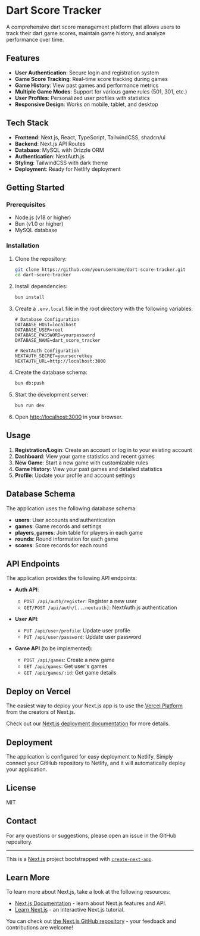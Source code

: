# Dart Score Tracker

A comprehensive dart score management platform that allows users to track their dart game scores, maintain game history, and analyze performance over time.

## Features

- **User Authentication**: Secure login and registration system
- **Game Score Tracking**: Real-time score tracking during games
- **Game History**: View past games and performance metrics
- **Multiple Game Modes**: Support for various game rules (501, 301, etc.)
- **User Profiles**: Personalized user profiles with statistics
- **Responsive Design**: Works on mobile, tablet, and desktop

## Tech Stack

- **Frontend**: Next.js, React, TypeScript, TailwindCSS, shadcn/ui
- **Backend**: Next.js API Routes
- **Database**: MySQL with Drizzle ORM
- **Authentication**: NextAuth.js
- **Styling**: TailwindCSS with dark theme
- **Deployment**: Ready for Netlify deployment

## Getting Started

### Prerequisites

- Node.js (v18 or higher)
- Bun (v1.0 or higher)
- MySQL database

### Installation

1. Clone the repository:
   ```bash
   git clone https://github.com/yourusername/dart-score-tracker.git
   cd dart-score-tracker
   ```

2. Install dependencies:
   ```bash
   bun install
   ```

3. Create a `.env.local` file in the root directory with the following variables:
   ```
   # Database Configuration
   DATABASE_HOST=localhost
   DATABASE_USER=root
   DATABASE_PASSWORD=yourpassword
   DATABASE_NAME=dart_score_tracker

   # NextAuth Configuration
   NEXTAUTH_SECRET=yoursecretkey
   NEXTAUTH_URL=http://localhost:3000
   ```

4. Create the database schema:
   ```bash
   bun db:push
   ```

5. Start the development server:
   ```bash
   bun run dev
   ```

6. Open [http://localhost:3000](http://localhost:3000) in your browser.

## Usage

1. **Registration/Login**: Create an account or log in to your existing account
2. **Dashboard**: View your game statistics and recent games
3. **New Game**: Start a new game with customizable rules
4. **Game History**: View your past games and detailed statistics
5. **Profile**: Update your profile and account settings

## Database Schema

The application uses the following database schema:

- **users**: User accounts and authentication
- **games**: Game records and settings
- **players_games**: Join table for players in each game
- **rounds**: Round information for each game
- **scores**: Score records for each round

## API Endpoints

The application provides the following API endpoints:

- **Auth API**:
  - `POST /api/auth/register`: Register a new user
  - `GET/POST /api/auth/[...nextauth]`: NextAuth.js authentication

- **User API**:
  - `PUT /api/user/profile`: Update user profile
  - `PUT /api/user/password`: Update user password

- **Game API** (to be implemented):
  - `POST /api/games`: Create a new game
  - `GET /api/games`: Get user's games
  - `GET /api/games/:id`: Get game details

## Deploy on Vercel

The easiest way to deploy your Next.js app is to use the [Vercel Platform](https://vercel.com/new?utm_medium=default-template&filter=next.js&utm_source=create-next-app&utm_campaign=create-next-app-readme) from the creators of Next.js.

Check out our [Next.js deployment documentation](https://nextjs.org/docs/app/building-your-application/deploying) for more details.

## Deployment

The application is configured for easy deployment to Netlify. Simply connect your GitHub repository to Netlify, and it will automatically deploy your application.

## License

MIT

## Contact

For any questions or suggestions, please open an issue in the GitHub repository.

---

This is a [Next.js](https://nextjs.org) project bootstrapped with [`create-next-app`](https://nextjs.org/docs/app/api-reference/cli/create-next-app).

## Learn More

To learn more about Next.js, take a look at the following resources:

- [Next.js Documentation](https://nextjs.org/docs) - learn about Next.js features and API.
- [Learn Next.js](https://nextjs.org/learn) - an interactive Next.js tutorial.

You can check out [the Next.js GitHub repository](https://github.com/vercel/next.js) - your feedback and contributions are welcome!
